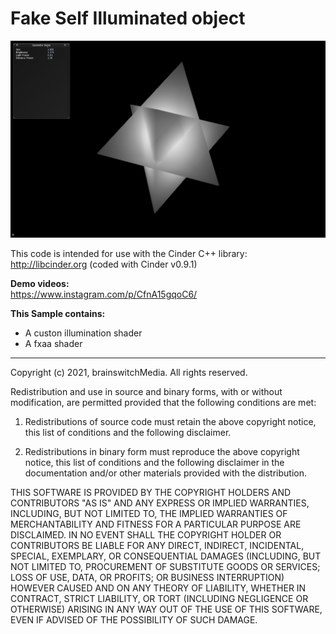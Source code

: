# Fake Self Illuminated object

![hoofeli03](https://github.com/brainswitchMedia/Cinder-Samples/blob/master/self_illuminated_Translucency/picreadme.jpg)

This code is intended for use with the Cinder C++ library: http://libcinder.org (coded with Cinder v0.9.1)

**Demo videos:**  
https://www.instagram.com/p/CfnA15gqoC6/

**This Sample contains:**  
* A custon illumination shader
* A fxaa shader  


----------------------------------------------------------------------------------

Copyright (c) 2021, brainswitchMedia. All rights reserved.

Redistribution and use in source and binary forms, with or without
modification, are permitted provided that the following conditions are met:

1. Redistributions of source code must retain the above copyright notice, this
   list of conditions and the following disclaimer.

2. Redistributions in binary form must reproduce the above copyright notice,
   this list of conditions and the following disclaimer in the documentation
   and/or other materials provided with the distribution.

THIS SOFTWARE IS PROVIDED BY THE COPYRIGHT HOLDERS AND CONTRIBUTORS "AS IS"
AND ANY EXPRESS OR IMPLIED WARRANTIES, INCLUDING, BUT NOT LIMITED TO, THE
IMPLIED WARRANTIES OF MERCHANTABILITY AND FITNESS FOR A PARTICULAR PURPOSE ARE
DISCLAIMED. IN NO EVENT SHALL THE COPYRIGHT HOLDER OR CONTRIBUTORS BE LIABLE
FOR ANY DIRECT, INDIRECT, INCIDENTAL, SPECIAL, EXEMPLARY, OR CONSEQUENTIAL
DAMAGES (INCLUDING, BUT NOT LIMITED TO, PROCUREMENT OF SUBSTITUTE GOODS OR
SERVICES; LOSS OF USE, DATA, OR PROFITS; OR BUSINESS INTERRUPTION) HOWEVER
CAUSED AND ON ANY THEORY OF LIABILITY, WHETHER IN CONTRACT, STRICT LIABILITY,
OR TORT (INCLUDING NEGLIGENCE OR OTHERWISE) ARISING IN ANY WAY OUT OF THE USE
OF THIS SOFTWARE, EVEN IF ADVISED OF THE POSSIBILITY OF SUCH DAMAGE.
